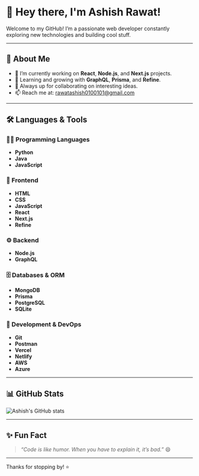 # 👋 Hey there, I'm Ashish Rawat!

Welcome to my GitHub! I’m a passionate web developer constantly exploring new technologies and building cool stuff.

---

## 🚀 About Me

- 🔭 I’m currently working on **React**, **Node.js**, and **Next.js** projects.
- 🌱 Learning and growing with **GraphQL**, **Prisma**, and **Refine**.
- 💬 Always up for collaborating on interesting ideas.
- 📫 Reach me at: rawatashish0100101@gmail.com

---

## 🛠️ Languages & Tools

### 👨‍💻 Programming Languages
- **Python**
- **Java**
- **JavaScript**

### 🎨 Frontend
- **HTML**
- **CSS**
- **JavaScript**
- **React**
- **Next.js**
- **Refine**

### ⚙️ Backend
- **Node.js**
- **GraphQL**

### 🗄️ Databases & ORM
- **MongoDB**
- **Prisma**
- **PostgreSQL**
- **SQLite**

### 🔧 Development & DevOps
- **Git**
- **Postman**
- **Vercel**
- **Netlify**
- **AWS**
- **Azure**

---

## 📊 GitHub Stats

![Ashish's GitHub stats](https://github-readme-stats.vercel.app/api?username=YOUR_GITHUB_USERNAME&show_icons=true&theme=radical)

---

## ✨ Fun Fact

> *“Code is like humor. When you have to explain it, it’s bad.”* 😄

---

Thanks for stopping by! ⭐
